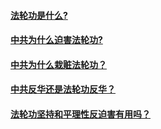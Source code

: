 #### [法轮功是什么?](pages/intro.md)
#### [中共为什么迫害法轮功?](pages/persecution.md)
#### [中共为什么栽赃法轮功？](pages/ccp-lies.md)
#### [中共反华还是法轮功反华？](pages/china.md)
#### [法轮功坚持和平理性反迫害有用吗？](pages/anti-persecution.md)

